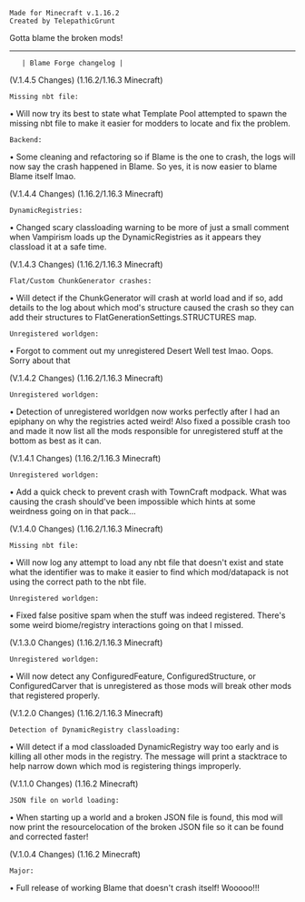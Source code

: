     Made for Minecraft v.1.16.2
    Created by TelepathicGrunt

Gotta blame the broken mods!

------------------------------------------------
       | Blame Forge changelog |

   (V.1.4.5 Changes) (1.16.2/1.16.3 Minecraft)
       
    Missing nbt file:
• Will now try its best to state what Template Pool attempted to
  spawn the missing nbt file to make it easier for modders to
  locate and fix the problem.
  
    Backend:
• Some cleaning and refactoring so if Blame is the one to crash, 
  the logs will now say the crash happened in Blame. So yes, it
  is now easier to blame Blame itself lmao.


   (V.1.4.4 Changes) (1.16.2/1.16.3 Minecraft)
      
    DynamicRegistries:
• Changed scary classloading warning to be more of just a small comment 
  when Vampirism loads up the DynamicRegistries as it appears they 
  classload it at a safe time.


   (V.1.4.3 Changes) (1.16.2/1.16.3 Minecraft)
      
    Flat/Custom ChunkGenerator crashes:
• Will detect if the ChunkGenerator will crash at world load and if so,
  add details to the log about which mod's structure caused the crash so
  they can add their structures to FlatGenerationSettings.STRUCTURES map. 
  
    Unregistered worldgen:
• Forgot to comment out my unregistered Desert Well test lmao. Oops. Sorry about that


   (V.1.4.2 Changes) (1.16.2/1.16.3 Minecraft)
    
    Unregistered worldgen:
• Detection of unregistered worldgen now works perfectly after
  I had an epiphany on why the registries acted weird!
  Also fixed a possible crash too and made it now list
  all the mods responsible for unregistered stuff at 
  the bottom as best as it can.


   (V.1.4.1 Changes) (1.16.2/1.16.3 Minecraft)
   
    Unregistered worldgen:
• Add a quick check to prevent crash with TownCraft modpack. 
  What was causing the crash should've been impossible which hints
  at some weirdness going on in that pack...


   (V.1.4.0 Changes) (1.16.2/1.16.3 Minecraft)
     
    Missing nbt file:
• Will now log any attempt to load any nbt file that doesn't exist
  and state what the identifier was to make it easier to find which 
  mod/datapack is not using the correct path to the nbt file.
  
    Unregistered worldgen:
• Fixed false positive spam when the stuff was indeed registered. 
  There's some weird biome/registry interactions going on that I missed.

   
   (V.1.3.0 Changes) (1.16.2/1.16.3 Minecraft)
   
    Unregistered worldgen:
• Will now detect any ConfiguredFeature, ConfiguredStructure, or ConfiguredCarver
  that is unregistered as those mods will break other mods that registered properly.


   (V.1.2.0 Changes) (1.16.2/1.16.3 Minecraft)
   
    Detection of DynamicRegistry classloading:
• Will detect if a mod classloaded DynamicRegistry way too
  early and is killing all other mods in the registry. 
  The message will print a stacktrace to help narrow down
  which mod is registering things improperly.


   (V.1.1.0 Changes) (1.16.2 Minecraft)
   
    JSON file on world loading:
• When starting up a world and a broken JSON file is found, 
  this mod will now print the resourcelocation of the broken 
  JSON file so it can be found and corrected faster! 


   (V.1.0.4 Changes) (1.16.2 Minecraft)
   
    Major:
• Full release of working Blame that doesn't crash itself! Wooooo!!!
